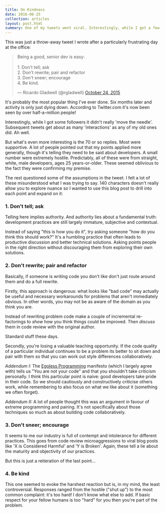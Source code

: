 ```yaml
---
title: On Kindness
date: 2016-06-25
collection: articles
layout: post.html
summary: One of my tweets went viral. Interestingly, while I got a few new followers it didn't really 'move the needle'. But what's even more interesting is the 70 or so replies. Most were supportive. The rest questioned some of the assumptions in the tweet. I felt a lot of these though misunderstood what I was trying to saying. 140 characters doesn't really allow you to explore nuance so I wanted to use this blog post to drill into each point and expand on it...
---
```

This was just a throw-away tweet I wrote after a particularly frustrating day at the office:

<blockquote class="twitter-tweet" data-lang="en"><p lang="en" dir="ltr">Being a good, senior dev is easy:<br><br>1. Don&#39;t tell; ask<br>2. Don&#39;t rewrite; pair and refactor<br>3. Don&#39;t sneer; encourage<br>4. Be kind.</p>&mdash; Ricardo Gladwell (@rgladwell) <a href="https://twitter.com/rgladwell/status/657995795891900416">October 24, 2015</a></blockquote>
<script async src="//platform.twitter.com/widgets.js" charset="utf-8"></script>

It's probably the most popular thing I've ever done. Six months later and activity is only just dying down. According to Twitter.com it's now been seen by over half-a-million people!

Interestingly, while I got some followers it didn't really 'move the needle'. Subsequent tweets get about as many 'interactions' as any of my old ones did. Ah well.

But what's even more interesting is the 70 or so replies. Most were supportive. A lot of people pointed out that my points applied more generally, though it's telling they need to be said about developers. A small number were extremely hostile. Predictably, all of these were from straight, white, male developers, ages 25 years-or-older. These seemed oblivious to the fact they were confirming my premise.

The rest questioned some of the assumptions in the tweet. I felt a lot of these misunderstood what I was trying to say. 140 characters doesn't really allow you to explore nuance so I wanted to use this blog post to drill into each point and expand on it:

### 1. Don't tell; ask

Telling here implies authority. And authority lies about a fundamental truth: development practices are still largely immature, subjective and contextual. 

Instead of saying "this is how you do it", try asking someone "how do you think this should work?" It's a humbling practice that often leads to productive discussion and better technical solutions. Asking points people in the right direction without discouraging them from exploring their own solutions.

### 2. Don't rewrite; pair and refactor

Basically, if someone is writing code you don't like don't just route around them and do a full rewrite.

Firstly, this approach is dangerous: what looks like "bad code" may actually be useful and necessary workarounds for problems that aren't immediately obvious. In other words, you may not be as aware of the domain as you think you are.

Instead of rewriting problem code make a couple of incremental re-factorings to *show* how you think things could be improved. Then *discuss* them in code review with the original author.

Standard stuff these days.

Secondly, you're losing a valuable teaching opportunity. If the code quality of a particular individual continues to be a problem its better to sit down and pair with them so that you can work out style differences collaboratively.

*Addendum I:* The [Egoless Programming](http://blog.codinghorror.com/the-ten-commandments-of-egoless-programming/) manifesto (which I largely agree with) tells us "You are not your code" and that you shouldn't take criticism personally. I think this particular point is naive: good developers take pride in their code. So we should cautiously and constructively criticise others work, while remembering to also focus on what we like about it (something we often forget).

*Addendum II:* A lot of people thought this was an argument in favour of extreme programming and pairing. It's not specifically about those techniques so much as about building code collaboratively.

### 3. Don't sneer; encourage

It seems to me our industry is full of contempt and intolerance for different practices. This goes from code review microaggressions to viral blog posts like 'X is Considered Harmful' and 'Y is Broken'. Again, these tell a lie about the maturity and objectivity of our practices.

But this is just a reiteration of the last point...

### 4. Be kind

This one seemed to evoke the harshest reaction but is, in my mind, the least controversial. Responses ranged from the hostile ("shut up") to the most common complaint: it's too hard! I don't know what else to add. If basic respect for your fellow humans is too "hard" for you then you're part of the problem.
